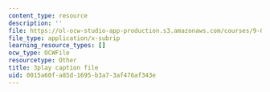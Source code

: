 ```yaml
---
content_type: resource
description: ''
file: https://ol-ocw-studio-app-production.s3.amazonaws.com/courses/9-00sc-introduction-to-psychology-fall-2011/0015a60fa85d1695b3a73af476af343e_SXzdOK_J-xE.srt
file_type: application/x-subrip
learning_resource_types: []
ocw_type: OCWFile
resourcetype: Other
title: 3play caption file
uid: 0015a60f-a85d-1695-b3a7-3af476af343e
---
```

